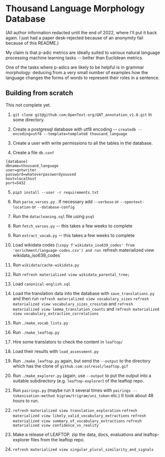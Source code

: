 Thousand Language Morphology Database
=====================================

(All author information redacted until the end of 2022, where I'll put it back
again. I just had a paper desk-rejected because of an anonymity fail because
of this README.)

My claim is that p-adic metrics are ideally suited to various natural
language processing machine learning tasks -- better than Euclidean metrics.

One of the tasks where p-adics are likely to be helpful is in grammar morphology:
deducing from a very small number of examples how the language changes the forms
of words to represent their roles in a sentence.


Building from scratch
---------------------

This not complete yet.

1. `git clone git@github.com:OpenText-org/GNT_annotation_v1.0.git` in some directory.

2. Create a postgresql database with utf8 encoding -- `createdb --encoding=utf8 --template=template8 thousand_language`

3. Create a user with write permissions to all the tables in the database.

4. Create a file `db.conf`

```
[database]
dbname=thousand_language
user=gntwriter
password=whateverpasswordyouused
host=localhost
port=5432
```

5. `pip3 install --user -r requirements.txt`

6. Run `parse_verses.py` . If necessary add `--verbose` or `--opentext-location` or `--database-config`

7. Run the `datacleaning.sql` file using `psql`

8. Run `fetch_verses.py` -- this takes a few weeks to complete

9. Run `extract_vocab.py` -- this takes a few weeks to complete

10. Load wikidata codes (`\copy f'wikidata_iso639_codes' from 'enrichment/language-codes.csv')
and run `refresh materialized view wikidata_iso639_codes`

11. Run `wikidata/cache-wikidata.py`

12. Run `refresh materialized view wikidata_parental_tree;`

13. Load `canonical-english.sql`

14. Load the translation data into the database with `save_translations.py` and then run
`refresh materialized view vocabulary_sizes`
`refresh materialized view vocabulary_sizes_crosstab` and
`refresh materialized view lemma_translation_counts` and 
`refresh materialized view vocabulary_extraction_correlations`

15. Run `./make_vocab_lists.py`

16. Run `./make_leaftop.py`

17. Hire some translators to check the content in `leaftop/`

18. Load their results with `load_assessment.py`

19. Run `./make_leaftop.py` again, but send the `--output` to the directory
which has the clone of `github.com:solresol/leaftop.gif`

20. Run `./make_explorer.py` (again, use `--output` to put the output
into a suitable subdirectory (e.g. `leaftop-explorer`) of the
leaftop repo.

21. Run `pairings.py` (maybe run it several times with `pairings --tokenisation-method bigram/trigram/uni_token`  etc.) It took about 48 hours to run.

22. `refresh materialized view translation_exploration`
`refresh materialized view likely_valid_vocabulary_extractions`
`refresh materialized view summary_of_vocabulary_extractions`
`refresh materialized view confidence_vs_reality`

23. Make a release of LEAFTOP. zip the data, docs, evaluations and leaftop-explorer files from the leaftop repo.

24. `refresh materialized view singular_plural_similarity_and_signals`
